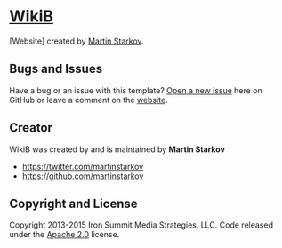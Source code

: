 # [WikiB](http://wikib.github.io/)

 [Website] created by [Martin Starkov](google.com).

## Bugs and Issues

Have a bug or an issue with this template? [Open a new issue](https://github.com/WikiB/wikib.github.io/issues) here on GitHub or leave a comment on the [website](http://wikib.github.io/).

## Creator

WikiB was created by and is maintained by **Martin Starkov**

* https://twitter.com/martinstarkov
* https://github.com/martinstarkov

## Copyright and License

Copyright 2013-2015 Iron Summit Media Strategies, LLC. Code released under the [Apache 2.0](https://github.com/WikiB/wikib.github.io/LICENSE) license.
